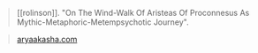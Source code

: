 > [[rolinson]]. "On The Wind-Walk Of Aristeas Of Proconnesus As Mythic-Metaphoric-Metempsychotic Journey".

> [aryaakasha.com](https://aryaakasha.com/2020/08/21/on-the-wind-walk-of-aristeas-of-proconnesus-as-mythic-metaphoric-metempsychotic-journey/)